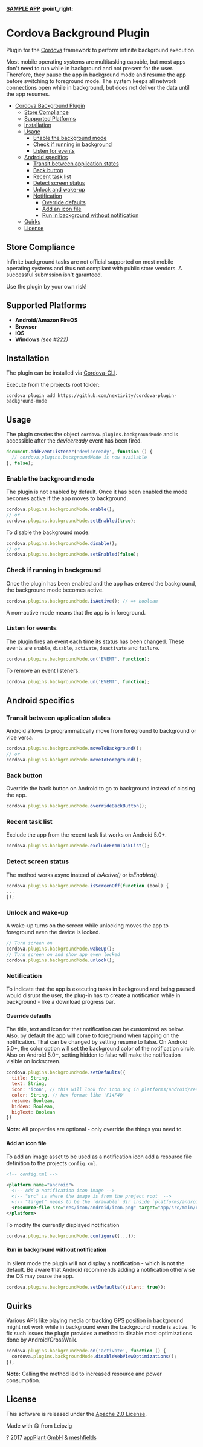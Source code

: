 <p align="left">
    <b><a href="https://github.com/katzer/cordova-plugin-background-mode/tree/example">SAMPLE APP</a> :point_right:</b>
</p>

# Cordova Background Plugin

Plugin for the [Cordova][cordova] framework to perform infinite background execution.

Most mobile operating systems are multitasking capable, but most apps don't need to run while in background and not
present for the user. Therefore, they pause the app in background mode and resume the app before switching to foreground
mode.
The system keeps all network connections open while in background, but does not deliver the data until the app resumes.

<!-- TOC -->

* [Cordova Background Plugin](#cordova-background-plugin)
  * [Store Compliance](#store-compliance)
  * [Supported Platforms](#supported-platforms)
  * [Installation](#installation)
  * [Usage](#usage)
    * [Enable the background mode](#enable-the-background-mode)
    * [Check if running in background](#check-if-running-in-background)
    * [Listen for events](#listen-for-events)
  * [Android specifics](#android-specifics)
    * [Transit between application states](#transit-between-application-states)
    * [Back button](#back-button)
    * [Recent task list](#recent-task-list)
    * [Detect screen status](#detect-screen-status)
    * [Unlock and wake-up](#unlock-and-wake-up)
    * [Notification](#notification)
      * [Override defaults](#override-defaults)
      * [Add an icon file](#add-an-icon-file)
      * [Run in background without notification](#run-in-background-without-notification)
  * [Quirks](#quirks)
  * [License](#license)

<!-- TOC -->

## Store Compliance

Infinite background tasks are not official supported on most mobile operating systems and thus not compliant with public
store vendors. A successful submssion isn't garanteed.

Use the plugin by your own risk!

## Supported Platforms

- __Android/Amazon FireOS__
- __Browser__
- __iOS__
- __Windows__ _(see #222)_

## Installation

The plugin can be installed via [Cordova-CLI][CLI].

Execute from the projects root folder:

```text
cordova plugin add https://github.com/nextivity/cordova-plugin-background-mode
```

## Usage

The plugin creates the object `cordova.plugins.backgroundMode` and is accessible after the *deviceready* event has been
fired.

```js
document.addEventListener('deviceready', function () {
  // cordova.plugins.backgroundMode is now available
}, false);
```

### Enable the background mode

The plugin is not enabled by default. Once it has been enabled the mode becomes active if the app moves to background.

```js
cordova.plugins.backgroundMode.enable();
// or
cordova.plugins.backgroundMode.setEnabled(true);
```

To disable the background mode:

```js
cordova.plugins.backgroundMode.disable();
// or
cordova.plugins.backgroundMode.setEnabled(false);
```

### Check if running in background

Once the plugin has been enabled and the app has entered the background, the background mode becomes active.

```js
cordova.plugins.backgroundMode.isActive(); // => boolean
```

A non-active mode means that the app is in foreground.

### Listen for events

The plugin fires an event each time its status has been changed. These events
are `enable`, `disable`, `activate`, `deactivate` and `failure`.

```js
cordova.plugins.backgroundMode.on('EVENT', function);
```

To remove an event listeners:

```js
cordova.plugins.backgroundMode.un('EVENT', function);
```

## Android specifics

### Transit between application states

Android allows to programmatically move from foreground to background or vice versa.

```js
cordova.plugins.backgroundMode.moveToBackground();
// or
cordova.plugins.backgroundMode.moveToForeground();
```

### Back button

Override the back button on Android to go to background instead of closing the app.

```js
cordova.plugins.backgroundMode.overrideBackButton();
```

### Recent task list

Exclude the app from the recent task list works on Android 5.0+.

```js
cordova.plugins.backgroundMode.excludeFromTaskList();
```

### Detect screen status

The method works async instead of _isActive()_ or _isEnabled()_.

```js
cordova.plugins.backgroundMode.isScreenOff(function (bool) {
...
});
```

### Unlock and wake-up

A wake-up turns on the screen while unlocking moves the app to foreground even the device is locked.

```js
// Turn screen on
cordova.plugins.backgroundMode.wakeUp();
// Turn screen on and show app even locked
cordova.plugins.backgroundMode.unlock();
```

### Notification

To indicate that the app is executing tasks in background and being paused would disrupt the user, the plug-in has to
create a notification while in background - like a download progress bar.

#### Override defaults

The title, text and icon for that notification can be customized as below. Also, by default the app will come to
foreground when tapping on the notification. That can be changed by setting resume to false. On Android 5.0+, the color
option will set the background color of the notification circle. Also on Android 5.0+, setting hidden to false will make
the notification visible on lockscreen.

```js
cordova.plugins.backgroundMode.setDefaults({
  title: String,
  text: String,
  icon: 'icon', // this will look for icon.png in platforms/android/res/drawable|mipmap
  color: String, // hex format like 'F14F4D'
  resume: Boolean,
  hidden: Boolean,
  bigText: Boolean
})
```

__Note:__ All properties are optional - only override the things you need to.

#### Add an icon file

To add an image asset to be used as a notification icon add a resource file definition to the projects `config.xml`.

```xml
<!-- config.xml -->

<platform name="android">
  <!-- Add a notification icon image -->
  <!-- "src" is where the image is from the project root  -->
  <!-- "target" needs to be the `drawable` dir inside `platforms/android` and the file name must match the `icon` string given in  `cordova.plugins.backgroundMode.setDefaults` -->
  <resource-file src="res/icon/android/icon.png" target="app/src/main/res/drawable/icon.png"/>
</platform>
```

To modify the currently displayed notification

```js
cordova.plugins.backgroundMode.configure({...});
```

#### Run in background without notification

In silent mode the plugin will not display a notification - which is not the default. Be aware that Android recommends
adding a notification otherwise the OS may pause the app.

```js
cordova.plugins.backgroundMode.setDefaults({silent: true});
```

## Quirks

Various APIs like playing media or tracking GPS position in background might not work while in background even the
background mode is active. To fix such issues the plugin provides a method to disable most optimizations done by
Android/CrossWalk.

```js
cordova.plugins.backgroundMode.on('activate', function () {
  cordova.plugins.backgroundMode.disableWebViewOptimizations();
});
```

__Note:__ Calling the method led to increased resource and power consumption.

## License

This software is released under the [Apache 2.0 License][apache2_license].

Made with :yum: from Leipzig

? 2017 [appPlant GmbH][appplant] & [meshfields][meshfields]


[cordova]: https://cordova.apache.org

[CLI]: http://cordova.apache.org/docs/en/edge/guide_cli_index.md.html#The%20Command-line%20Interface

[changelog]: CHANGELOG.md

[apache2_license]: http://opensource.org/licenses/Apache-2.0

[appplant]: http://appplant.de

[meshfields]: http://meshfields.de